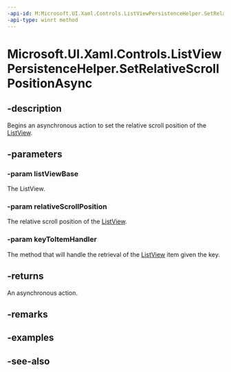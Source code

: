 ```yaml
---
-api-id: M:Microsoft.UI.Xaml.Controls.ListViewPersistenceHelper.SetRelativeScrollPositionAsync(Microsoft.UI.Xaml.Controls.ListViewBase,System.String,Microsoft.UI.Xaml.Controls.ListViewKeyToItemHandler)
-api-type: winrt method
---
```


<!-- Method syntax
public Windows.Foundation.IAsyncAction SetRelativeScrollPositionAsync(Windows.UI.Xaml.Controls.ListViewBase listViewBase, System.String relativeScrollPosition, Windows.UI.Xaml.Controls.ListViewKeyToItemHandler keyToItemHandler)
-->

# Microsoft.UI.Xaml.Controls.ListViewPersistenceHelper.SetRelativeScrollPositionAsync

## -description
Begins an asynchronous action to set the relative scroll position of the [ListView](listview.md).

## -parameters
### -param listViewBase
The ListView.

### -param relativeScrollPosition
The relative scroll position of the [ListView](listview.md).

### -param keyToItemHandler
The method that will handle the retrieval of the [ListView](listview.md) item given the key.

## -returns
An asynchronous action.

## -remarks

## -examples

## -see-also
